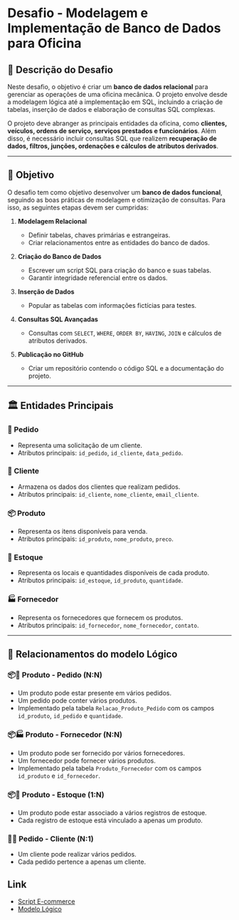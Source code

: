 
# Desafio - Modelagem e Implementação de Banco de Dados para Oficina

## 📌 Descrição do Desafio

Neste desafio, o objetivo é criar um **banco de dados relacional** para gerenciar as operações de uma oficina mecânica. O projeto envolve desde a modelagem lógica até a implementação em SQL, incluindo a criação de tabelas, inserção de dados e elaboração de consultas SQL complexas.

O projeto deve abranger as principais entidades da oficina, como **clientes, veículos, ordens de serviço, serviços prestados e funcionários**. Além disso, é necessário incluir consultas SQL que realizem **recuperação de dados, filtros, junções, ordenações e cálculos de atributos derivados**.

---

## 🎯 Objetivo

O desafio tem como objetivo desenvolver um **banco de dados funcional**, seguindo as boas práticas de modelagem e otimização de consultas. Para isso, as seguintes etapas devem ser cumpridas:

1. **Modelagem Relacional**  
   - Definir tabelas, chaves primárias e estrangeiras.  
   - Criar relacionamentos entre as entidades do banco de dados.  

2. **Criação do Banco de Dados**  
   - Escrever um script SQL para criação do banco e suas tabelas.  
   - Garantir integridade referencial entre os dados.  

3. **Inserção de Dados**  
   - Popular as tabelas com informações fictícias para testes.  

4. **Consultas SQL Avançadas**  
   - Consultas com `SELECT`, `WHERE`, `ORDER BY`, `HAVING`, `JOIN` e cálculos de atributos derivados.  

5. **Publicação no GitHub**  
   - Criar um repositório contendo o código SQL e a documentação do projeto.  

---

## 🏛️ Entidades Principais

### 🧾 Pedido
- Representa uma solicitação de um cliente.
- Atributos principais: `id_pedido`, `id_cliente`, `data_pedido`.

### 👤 Cliente
- Armazena os dados dos clientes que realizam pedidos.
- Atributos principais: `id_cliente`, `nome_cliente`, `email_cliente`.

### 📦 Produto
- Representa os itens disponíveis para venda.
- Atributos principais: `id_produto`, `nome_produto`, `preco`.

### 🏪 Estoque
- Representa os locais e quantidades disponíveis de cada produto.
- Atributos principais: `id_estoque`, `id_produto`, `quantidade`.

### 🏭 Fornecedor
- Representa os fornecedores que fornecem os produtos.
- Atributos principais: `id_fornecedor`, `nome_fornecedor`, `contato`.

---

## 🔗 Relacionamentos do modelo Lógico

### 📦🧾 Produto - Pedido (N:N)
- Um produto pode estar presente em vários pedidos.
- Um pedido pode conter vários produtos.
- Implementado pela tabela `Relacao_Produto_Pedido` com os campos `id_produto`, `id_pedido` e `quantidade`.

### 📦🏭 Produto - Fornecedor (N:N)
- Um produto pode ser fornecido por vários fornecedores.
- Um fornecedor pode fornecer vários produtos.
- Implementado pela tabela `Produto_Fornecedor` com os campos `id_produto` e `id_fornecedor`.

### 📦🏪 Produto - Estoque (1:N)
- Um produto pode estar associado a vários registros de estoque.
- Cada registro de estoque está vinculado a apenas um produto.

### 🧾👤 Pedido - Cliente (N:1)
- Um cliente pode realizar vários pedidos.
- Cada pedido pertence a apenas um cliente.

## Link
- [Script E-commerce](https://github.com/lucasvsrosa/Bootcamp-Heineken/blob/main/Desafios/2.%20Refinando%20um%20projeto%20Conceitual%20de%20Banco%20de%20dados%20-%20E-commerce/Script.md) 
- [Modelo Lógico](https://github.com/lucasvsrosa/Bootcamp-Heineken/blob/main/Desafios/4.%20Construa%20um%20Projeto%20Lógico%20de%20Banco%20de%20Dados%20do%20Zero/modelo%20logico.png)

